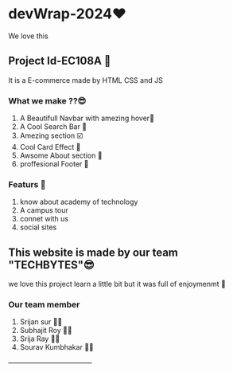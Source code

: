 # devWrap-2024❤️

We love this 

## Project Id-EC108A 🤖

It is a E-commerce made by HTML CSS and JS

### What we make ??😎
1. A Beautifull Navbar with amezing hover📌
2. A Cool Search Bar 🔎
3. Amezing section ☑️
4. Cool Card Effect 🎴
5. Awsome About section 📝
6. proffesional Footer 🐾

### Featurs 🚀

1. know about academy of technology
2. A campus tour
3. connet with us
4. social sites

## This website is made by our team "TECHBYTES"😎

we love this project learn a little bit but it was full of enjoymenmt 🎉

### Our team member

1. Srijan sur 🧑‍🦱
2. Subhajit Roy 🧔‍♂️
3. Srija Ray 👩‍🦰
4. Sourav Kumbhakar 🧑‍🦱

————————————
